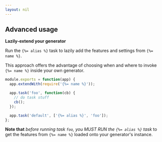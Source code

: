 ```yaml
---
layout: nil
---
```


## Advanced usage

**Lazily-extend your generator**

Run the `{%= alias %}` task to lazily add the features and settings from `{%= name %}`.

This approach offers the advantage of choosing when and where to invoke `{%= name %}` inside your own generator.

```js
module.exports = function(app) {
  app.extendWith(require('{%= name %}'));

  app.task('foo', function(cb) {
    // do task stuff
    cb();
  });

  app.task('default', ['{%= alias %}', 'foo']);
};
```

**Note that** _before running task `foo`, you MUST RUN the `{%= alias %}` task_ to get the features from `{%= name %}` loaded onto your generator's instance.